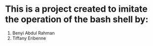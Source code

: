 # This is a project created to imitate the operation of the bash shell by:
1. Benyi Abdul Rahman
2. Tiffany Eribenne
